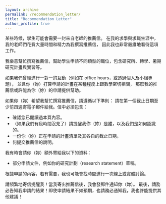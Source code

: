 ```yaml
---
layout: archive
permalink: /recommendation_letter/
title: "Recommendation Letter"
author_profile: true
---
```


某些時候，學生可能會需要一封來自老師的推薦信。
在我的求學與求職生涯中，我的老師們花費大量時間和精力為我撰寫推薦信，
因此我也非常嚴肅地看待這項工作。

我樂意幫忙撰寫推薦信，幫助學生申請不同類型的職位，包含研究所、轉學、暑期研究計畫與實習等。

如果我們曾經進行一對一的互動（例如在 office hours，或透過個人及小組專題），
並且你（妳）打算申請的計畫在某種程度上跟數學密切相關，
那麼我的推薦信或許能為你（妳）的申請提供幫助。

如果你（妳）希望我幫忙撰寫推薦信，請遵循以下準則：
請在第一個截止日期至少前四週寄電子郵件給我。信中必須包含：
- 確認您已閱讀過本頁內容。
- （如果我們有段時間沒見了）請提醒我你（妳）是誰，以及我們是如何認識的。
-  一份你（妳）正在申請的計畫清單及其各自的截止日期。
- 何提交推薦信的說明。

我有時會請你（妳）額外寄給我以下的資料：
- 部分申請文件，例如你的研究計劃（research statement）草稿。


根據申請的內容，若有需要，我也可能會找時間進行一次線上或實體討論。


請頻繁地寄信提醒我！當我寄出推薦信後，我會發郵件通知你（妳）。
最後，請務必告知我申請的結果！即使申請結果不如預期，也請務必通知我，我也許能提供其他建議！
